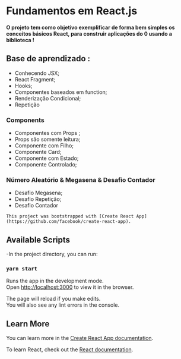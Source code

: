 # Fundamentos em React.js 

**O projeto tem como objetivo exemplificar de forma bem simples os conceitos básicos React, para construir aplicações do 0 usando a biblioteca !**

## Base de aprendizado :

 - Conhecendo JSX;
 - React Fragment;
 - Hooks;
 - Componentes baseados em function;
 - Renderização Condicional;
 - Repetição

 ### Components
 - Componentes com Props ;
 - Props são somente leitura;
 - Componente com Filho;
 - Componente Card;
 - Componente com Estado;
 - Componente Controlado;

 ### Número Aleatório & Megasena & Desafio Contador
 - Desafio Megasena;
 - Desafio Repetição;
 - Desafio Contador


`This project was bootstrapped with [Create React App](https://github.com/facebook/create-react-app).`

## Available Scripts
-In the project directory, you can run:

### `yarn start`

Runs the app in the development mode.<br />
Open [http://localhost:3000](http://localhost:3000) to view it in the browser.

The page will reload if you make edits.<br />
You will also see any lint errors in the console.


## Learn More

You can learn more in the [Create React App documentation](https://facebook.github.io/create-react-app/docs/getting-started).

To learn React, check out the [React documentation](https://reactjs.org/).
